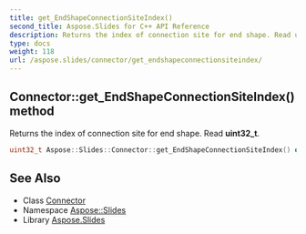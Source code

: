 ```yaml
---
title: get_EndShapeConnectionSiteIndex()
second_title: Aspose.Slides for C++ API Reference
description: Returns the index of connection site for end shape. Read uint32_t.
type: docs
weight: 118
url: /aspose.slides/connector/get_endshapeconnectionsiteindex/
---
```

## Connector::get_EndShapeConnectionSiteIndex() method


Returns the index of connection site for end shape. Read **uint32_t**.

```cpp
uint32_t Aspose::Slides::Connector::get_EndShapeConnectionSiteIndex() override
```


## See Also

* Class [Connector](../)
* Namespace [Aspose::Slides](../../)
* Library [Aspose.Slides](../../../)